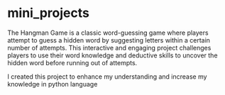 # mini_projects
The Hangman Game is a classic word-guessing game where players attempt to guess a hidden word by suggesting letters within a certain number of attempts. This interactive and engaging project challenges players to use their word knowledge and deductive skills to uncover the hidden word before running out of attempts.

I created this project to enhance my understanding and increase my knowledge in python language

